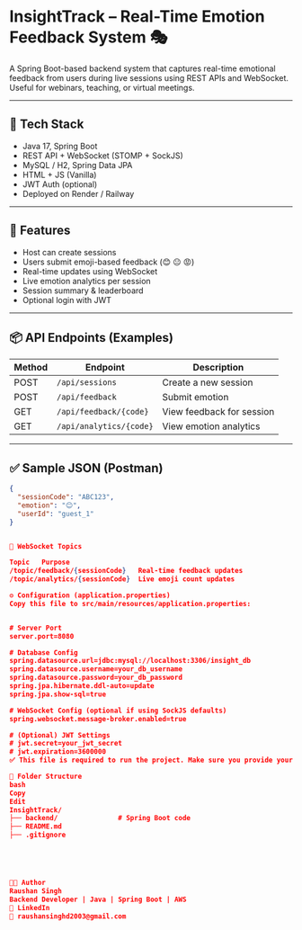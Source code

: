 # InsightTrack – Real-Time Emotion Feedback System 🎭

A Spring Boot-based backend system that captures real-time emotional feedback from users during live sessions using REST APIs and WebSocket. Useful for webinars, teaching, or virtual meetings.

---

## 🔧 Tech Stack
- Java 17, Spring Boot
- REST API + WebSocket (STOMP + SockJS)
- MySQL / H2, Spring Data JPA
- HTML + JS (Vanilla)
- JWT Auth (optional)
- Deployed on Render / Railway

---

## 🚀 Features
- Host can create sessions
- Users submit emoji-based feedback (😊 😐 😡)
- Real-time updates using WebSocket
- Live emotion analytics per session
- Session summary & leaderboard
- Optional login with JWT

---

## 📦 API Endpoints (Examples)

| Method | Endpoint                     | Description                  |
|--------|------------------------------|------------------------------|
| POST   | `/api/sessions`              | Create a new session         |
| POST   | `/api/feedback`              | Submit emotion               |
| GET    | `/api/feedback/{code}`       | View feedback for session    |
| GET    | `/api/analytics/{code}`      | View emotion analytics       |

---

## ✅ Sample JSON (Postman)

```json
{
  "sessionCode": "ABC123",
  "emotion": "😊",
  "userId": "guest_1"
}


🔄 WebSocket Topics

Topic	Purpose
/topic/feedback/{sessionCode}	Real-time feedback updates
/topic/analytics/{sessionCode}	Live emoji count updates

⚙️ Configuration (application.properties)
Copy this file to src/main/resources/application.properties:


# Server Port
server.port=8080

# Database Config
spring.datasource.url=jdbc:mysql://localhost:3306/insight_db
spring.datasource.username=your_db_username
spring.datasource.password=your_db_password
spring.jpa.hibernate.ddl-auto=update
spring.jpa.show-sql=true

# WebSocket Config (optional if using SockJS defaults)
spring.websocket.message-broker.enabled=true

# (Optional) JWT Settings
# jwt.secret=your_jwt_secret
# jwt.expiration=3600000
✅ This file is required to run the project. Make sure you provide your correct DB credentials.

📂 Folder Structure
bash
Copy
Edit
InsightTrack/
├── backend/               # Spring Boot code
├── README.md
├── .gitignore





🧑‍💻 Author
Raushan Singh
Backend Developer | Java | Spring Boot | AWS
🔗 LinkedIn
📧 raushansinghd2003@gmail.com
